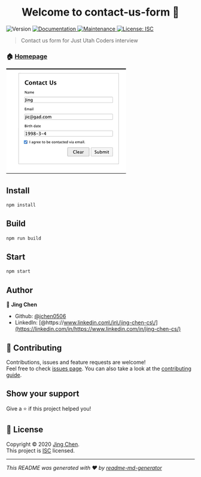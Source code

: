 <h1 align="center">Welcome to contact-us-form 👋</h1>
<p>
  <img alt="Version" src="https://img.shields.io/badge/version-1.0.0-blue.svg?cacheSeconds=2592000" />
  <a href="https://github.com/jchen0506/contact-us-form#readme" target="_blank">
    <img alt="Documentation" src="https://img.shields.io/badge/documentation-yes-brightgreen.svg" />
  </a>
  <a href="https://github.com/jchen0506/contact-us-form/graphs/commit-activity" target="_blank">
    <img alt="Maintenance" src="https://img.shields.io/badge/Maintained%3F-yes-green.svg" />
  </a>
  <a href="https://github.com/jchen0506/contact-us-form/blob/master/LICENSE" target="_blank">
    <img alt="License: ISC" src="https://img.shields.io/github/license/jchen0506/contact-us-form" />
  </a>
</p>

> Contact us form for Just Utah Coders interview


### 🏠 [Homepage](https://github.com/jchen0506/contact-us-form#readme)
![](demo.gif)
## Install

```sh
npm install
```

## Build

```sh
npm run build
```

## Start

```sh
npm start
```

## Author

👤 **Jing Chen**

- Github: [@jchen0506](https://github.com/jchen0506)
- LinkedIn: [@https:\/\/www.linkedin.com\/in\/jing-chen-cs\/](https://linkedin.com/in/https://www.linkedin.com/in/jing-chen-cs/)

## 🤝 Contributing

Contributions, issues and feature requests are welcome!<br />Feel free to check [issues page](https://github.com/jchen0506/contact-us-form/issues). You can also take a look at the [contributing guide](https://github.com/jchen0506/contact-us-form/blob/master/CONTRIBUTING.md).

## Show your support

Give a ⭐️ if this project helped you!

## 📝 License

Copyright © 2020 [Jing Chen](https://github.com/jchen0506).<br />
This project is [ISC](https://github.com/jchen0506/contact-us-form/blob/master/LICENSE) licensed.

---

_This README was generated with ❤️ by [readme-md-generator](https://github.com/kefranabg/readme-md-generator)_
